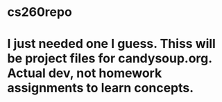 # cs260repo
# I just needed one I guess. Thiss will be project files for candysoup.org. Actual dev, not homework assignments to learn concepts.
